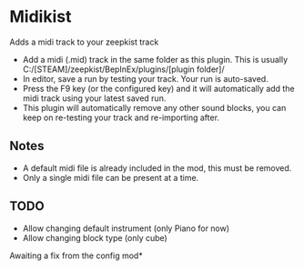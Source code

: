 # Midikist

Adds a midi track to your zeepkist track
- Add a midi (.mid) track in the same folder as this plugin.  This is usually C:\/[STEAM]/zeepkist/BepInEx/plugins/[plugin folder]/
- In editor, save a run by testing your track.  Your run is auto-saved.
- Press the F9 key (or the configured key) and it will automatically add the midi track using your latest saved run.  
- This plugin will automatically remove any other sound blocks, you can keep on re-testing your track and re-importing after.

## Notes

- A default midi file is already included in the mod, this must be removed.
- Only a single midi file can be present at a time.

## TODO
- Allow changing default instrument (only Piano for now)
- Allow changing block type (only cube)

Awaiting a fix from the config mod*